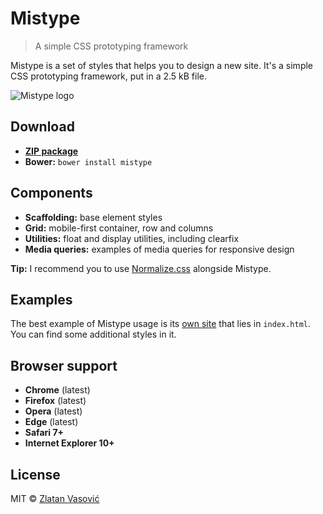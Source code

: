 # Mistype

> A simple CSS prototyping framework

Mistype is a set of styles that helps you to design a new site. It's a simple
CSS prototyping framework, put in a 2.5 kB file.

![Mistype logo](https://raw.github.com/zdroid/mistype/master/assets/logo.png)

## Download

- [**ZIP package**](https://github.com/zdroid/mistype/archive/master.zip)
- **Bower:** `bower install mistype`

## Components

- **Scaffolding:** base element styles
- **Grid:** mobile-first container, row and columns
- **Utilities:** float and display utilities, including clearfix
- **Media queries:** examples of media queries for responsive design

**Tip:** I recommend you to use
[Normalize.css](https://necolas.github.io/normalize.css/) alongside Mistype.

## Examples

The best example of Mistype usage is its
[own site](https://zdroid.github.io/mistype) that lies in `index.html`.
You can find some additional styles in it.

## Browser support

- **Chrome** (latest)
- **Firefox** (latest)
- **Opera** (latest)
- **Edge** (latest)
- **Safari 7+**
- **Internet Explorer 10+**

## License

MIT &copy; [Zlatan Vasović](https://github.com/zdroid)
